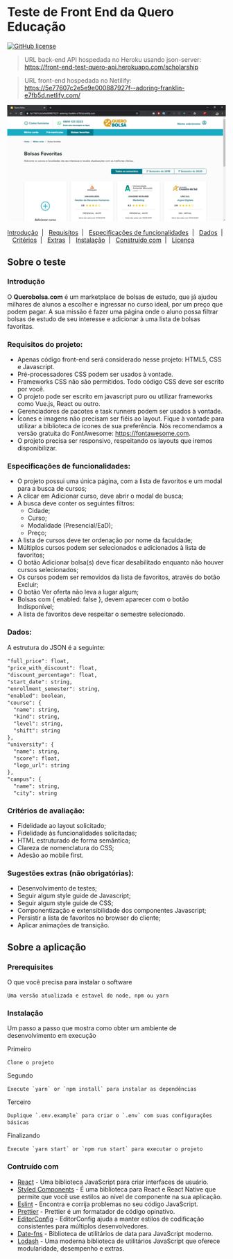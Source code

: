 # Teste de Front End da Quero Educação

[![GitHub license](https://img.shields.io/badge/license-MIT-blue.svg)](https://github.com/raphaeldefalcoayres/lectures-backend/blob/master/LICENSE)

> URL back-end API hospedada no Heroku usando json-server: https://front-end-test-quero-api.herokuapp.com/scholarship

> URL front-end hospedada no Netilify: https://5e77607c2e5e9e000887927f--adoring-franklin-e7fb5d.netlify.com/

![Image of coverage](https://github.com/raphaeldefalcoayres/front-end-test-quero/blob/master/.github/demo.jpg)

<p>
  <a href="#introducao">Introdução</a>&nbsp;&nbsp;|&nbsp;&nbsp;
  <a href="#requisitos">Requisítos</a>&nbsp;&nbsp;|&nbsp;&nbsp;
  <a href="#especificacoes">Especificações de funcionalidades</a>&nbsp;&nbsp;|&nbsp;&nbsp;
  <a href="#dados">Dados</a>&nbsp;&nbsp;|&nbsp;&nbsp;
  <a href="#criterios">Critérios</a>&nbsp;&nbsp;|&nbsp;&nbsp;
  <a href="#extras">Extras</a>&nbsp;&nbsp;|&nbsp;&nbsp;
  <a href="#instalacao">Instalação</a>&nbsp;&nbsp;|&nbsp;&nbsp;
  <a href="#construido-com">Construído com</a>&nbsp;&nbsp;|&nbsp;&nbsp;
  <a href="#licenca">Licença</a>
</p>

## Sobre o teste

### Introdução

O **Querobolsa.com** é um marketplace de bolsas de estudo, que já ajudou milhares de alunos a escolher e ingressar no curso ideal, por um preço que podem pagar.
A sua missão é fazer uma página onde o aluno possa filtrar bolsas de estudo de seu interesse e adicionar à uma lista de bolsas favoritas.

### Requisitos do projeto:

- Apenas código front-end será considerado nesse projeto: HTML5, CSS e Javascript.
- Pré-processadores CSS podem ser usados à vontade.
- Frameworks CSS não são permitidos. Todo código CSS deve ser escrito por você.
- O projeto pode ser escrito em javascript puro ou utilizar frameworks como Vue.js, React ou outro.
- Gerenciadores de pacotes e task runners podem ser usados à vontade.
- Ícones e imagens não precisam ser fiéis ao layout. Fique à vontade para utilizar a biblioteca de ícones de sua preferência. Nós recomendamos a versão gratuita do FontAwesome: https://fontawesome.com.
- O projeto precisa ser responsivo, respeitando os layouts que iremos disponibilizar.

### Especificações de funcionalidades:

- O projeto possui uma única página, com a lista de favoritos e um modal para a busca de cursos;
- A clicar em Adicionar curso, deve abrir o modal de busca;
- A busca deve conter os seguintes filtros:
  - Cidade;
  - Curso;
  - Modalidade (Presencial/EaD);
  - Preço;
- A lista de cursos deve ter ordenação por nome da faculdade;
- Múltiplos cursos podem ser selecionados e adicionados à lista de favoritos;
- O botão Adicionar bolsa(s) deve ficar desabilitado enquanto não houver cursos selecionados;
- Os cursos podem ser removidos da lista de favoritos, através do botão Excluir;
- O botão Ver oferta não leva a lugar algum;
- Bolsas com { enabled: false }, devem aparecer com o botão Indisponível;
- A lista de favoritos deve respeitar o semestre selecionado.

### Dados:

A estrutura do JSON é a seguinte:

    "full_price": float,
    "price_with_discount": float,
    "discount_percentage": float,
    "start_date": string,
    "enrollment_semester": string,
    "enabled": boolean,
    "course": {
      "name": string,
      "kind": string,
      "level": string,
      "shift": string
    },
    "university": {
      "name": string,
      "score": float,
      "logo_url": string
    },
    "campus": {
      "name": string,
      "city": string

### Critérios de avaliação:

- Fidelidade ao layout solicitado;
- Fidelidade às funcionalidades solicitadas;
- HTML estruturado de forma semântica;
- Clareza de nomenclatura do CSS;
- Adesão ao mobile first.

### Sugestões extras (não obrigatórias):

- Desenvolvimento de testes;
- Seguir algum style guide de Javascript;
- Seguir algum style guide de CSS;
- Componentização e extensibilidade dos componentes Javascript;
- Persistir a lista de favoritos no browser do cliente;
- Aplicar animações de transição.

## Sobre a aplicação

### Prerequisites

O que você precisa para instalar o software

```
Uma versão atualizada e estavel do node, npm ou yarn
```

### Instalação

Um passo a passo que mostra como obter um ambiente de desenvolvimento em execução

Primeiro

```
Clone o projeto
```

Segundo

```
Execute `yarn` or `npm install` para instalar as dependências
```

Terceiro

```
Duplique `.env.example` para criar o `.env` com suas configurações básicas
```

Finalizando

```
Execute `yarn start` or `npm run start` para executar o projeto
```

### Contruído com

- [React](https://pt-br.reactjs.org/?fbclid=IwAR0qox-iLijSa20vGDex2DoJ9IgwyE4YG7BzA8L3s7grsqSXyXGmyNVnJ2I) - Uma biblioteca JavaScript para criar interfaces de usuário.
- [Styled Components](https://www.styled-components.com/) - É uma biblioteca para React e React Native que permite que você use estilos ao nível de componente na sua aplicação.
- [Eslint](https://eslint.org/) - Encontra e corrija problemas no seu código JavaScript.
- [Prettier](https://prettier.io/) - Prettier é um formatador de código opinativo.
- [EditorConfig](https://editorconfig.org/) - EditorConfig ajuda a manter estilos de codificação consistentes para múltiplos desenvolvedores.
- [Date-fns](https://date-fns.org/) - Biblioteca de utilitários de data para JavaScript moderno.
- [Lodash](https://lodash.com/) - Uma moderna biblioteca de utilitários JavaScript que oferece modularidade, desempenho e extras.

